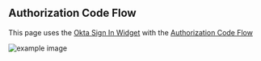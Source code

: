 ## Authorization Code Flow

This page uses the [Okta Sign In Widget](https://github.com/okta/okta-signin-widget) with the [Authorization Code Flow](https://developer.okta.com/docs/concepts/auth-overview/#authorization-code-flow)

![example image](/static/img/help/oauth_auth_code_flow.png "An exemplary image")

